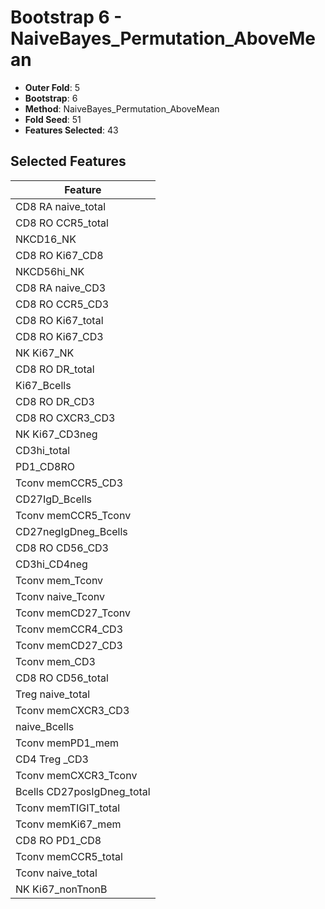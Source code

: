 # Bootstrap 6 - NaiveBayes_Permutation_AboveMean

- **Outer Fold**: 5
- **Bootstrap**: 6
- **Method**: NaiveBayes_Permutation_AboveMean
- **Fold Seed**: 51
- **Features Selected**: 43

## Selected Features

| Feature |
|---------|
| CD8 RA naive_total |
| CD8 RO CCR5_total |
| NKCD16_NK |
| CD8 RO Ki67_CD8 |
| NKCD56hi_NK |
| CD8 RA naive_CD3 |
| CD8 RO CCR5_CD3 |
| CD8 RO Ki67_total |
| CD8  RO Ki67_CD3 |
| NK Ki67_NK |
| CD8 RO DR_total |
| Ki67_Bcells |
| CD8 RO DR_CD3 |
| CD8 RO CXCR3_CD3 |
| NK Ki67_CD3neg |
| CD3hi_total |
| PD1_CD8RO |
| Tconv memCCR5_CD3 |
| CD27IgD_Bcells |
| Tconv memCCR5_Tconv |
| CD27negIgDneg_Bcells |
| CD8 RO CD56_CD3 |
| CD3hi_CD4neg |
| Tconv mem_Tconv |
| Tconv naive_Tconv |
| Tconv memCD27_Tconv |
| Tconv memCCR4_CD3 |
| Tconv memCD27_CD3 |
| Tconv mem_CD3 |
| CD8 RO CD56_total |
| Treg naive_total |
| Tconv memCXCR3_CD3 |
| naive_Bcells |
| Tconv memPD1_mem |
| CD4 Treg _CD3 |
| Tconv memCXCR3_Tconv |
| Bcells CD27posIgDneg_total |
| Tconv memTIGIT_total |
| Tconv memKi67_mem |
| CD8 RO PD1_CD8 |
| Tconv memCCR5_total |
| Tconv naive_total |
| NK Ki67_nonTnonB |
